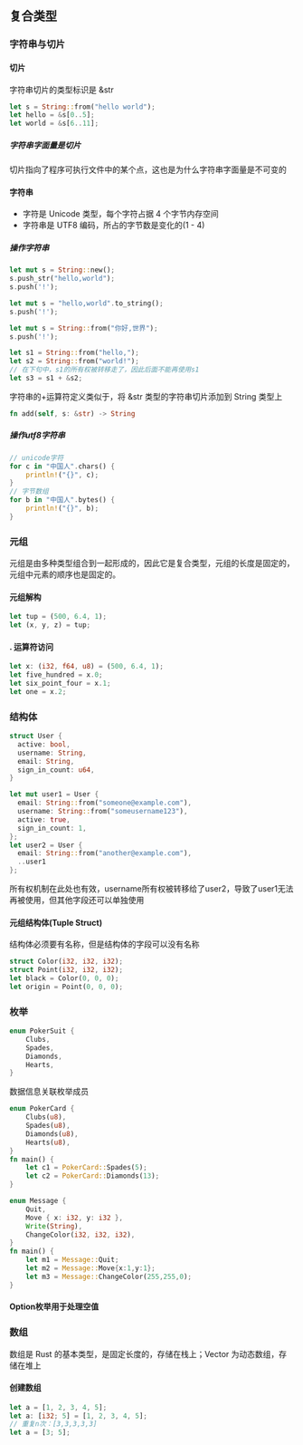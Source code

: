 ## 复合类型

### 字符串与切片
#### 切片
字符串切片的类型标识是 &str
```rs
let s = String::from("hello world");
let hello = &s[0..5];
let world = &s[6..11];
```

##### 字符串字面量是切片
切片指向了程序可执行文件中的某个点，这也是为什么字符串字面量是不可变的

#### 字符串
* 字符是 Unicode 类型，每个字符占据 4 个字节内存空间
* 字符串是 UTF8 编码，所占的字节数是变化的(1 - 4)

##### 操作字符串
```rs
let mut s = String::new();
s.push_str("hello,world");
s.push('!');

let mut s = "hello,world".to_string();
s.push('!');

let mut s = String::from("你好,世界");
s.push('!');

let s1 = String::from("hello,");
let s2 = String::from("world!");
// 在下句中，s1的所有权被转移走了，因此后面不能再使用s1
let s3 = s1 + &s2;
```
字符串的+运算符定义类似于，将 &str 类型的字符串切片添加到 String 类型上
```rs
fn add(self, s: &str) -> String
```

##### 操作utf8字符串
```rs
// unicode字符
for c in "中国人".chars() {
    println!("{}", c);
}
// 字节数组
for b in "中国人".bytes() {
    println!("{}", b);
}
```



### 元组
元组是由多种类型组合到一起形成的，因此它是复合类型，元组的长度是固定的，元组中元素的顺序也是固定的。
#### 元组解构
```rs
let tup = (500, 6.4, 1);
let (x, y, z) = tup;
```
#### . 运算符访问
```rs
let x: (i32, f64, u8) = (500, 6.4, 1);
let five_hundred = x.0;
let six_point_four = x.1;
let one = x.2;
```

### 结构体
```rs
struct User {
  active: bool,
  username: String,
  email: String,
  sign_in_count: u64,
}
```

```rs
let mut user1 = User {
  email: String::from("someone@example.com"),
  username: String::from("someusername123"),
  active: true,
  sign_in_count: 1,
};
let user2 = User {
  email: String::from("another@example.com"),
  ..user1
};
```
所有权机制在此处也有效，username所有权被转移给了user2，导致了user1无法再被使用，但其他字段还可以单独使用

#### 元组结构体(Tuple Struct)
结构体必须要有名称，但是结构体的字段可以没有名称
```rs
struct Color(i32, i32, i32);
struct Point(i32, i32, i32);
let black = Color(0, 0, 0);
let origin = Point(0, 0, 0);
```

### 枚举
```rs
enum PokerSuit {
    Clubs,
    Spades,
    Diamonds,
    Hearts,
}
```

数据信息关联枚举成员
```rs
enum PokerCard {
    Clubs(u8),
    Spades(u8),
    Diamonds(u8),
    Hearts(u8),
}
fn main() {
    let c1 = PokerCard::Spades(5);
    let c2 = PokerCard::Diamonds(13);
}
```

```rs
enum Message {
    Quit,
    Move { x: i32, y: i32 },
    Write(String),
    ChangeColor(i32, i32, i32),
}
fn main() {
    let m1 = Message::Quit;
    let m2 = Message::Move{x:1,y:1};
    let m3 = Message::ChangeColor(255,255,0);
}
```

#### Option枚举用于处理空值

### 数组
数组是 Rust 的基本类型，是固定长度的，存储在栈上；Vector 为动态数组，存储在堆上
#### 创建数组
```rs
let a = [1, 2, 3, 4, 5];
let a: [i32; 5] = [1, 2, 3, 4, 5];
// 重复n次：[3,3,3,3,3]
let a = [3; 5];
```
